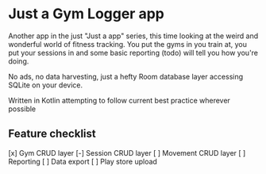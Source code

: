 # Just a Gym Logger app

Another app in the just "Just a <thing> app" series, this time looking at the weird and wonderful
world of fitness tracking. You put the gyms in you train at, you put your sessions in and some basic 
reporting (todo) will tell you how you're doing.

No ads, no data harvesting, just a hefty Room database layer accessing SQLite on your device.

Written in Kotlin attempting to follow current best practice wherever possible

## Feature checklist

[x] Gym CRUD layer
[-] Session CRUD layer
[ ] Movement CRUD layer
[ ] Reporting
[ ] Data export
[ ] Play store upload